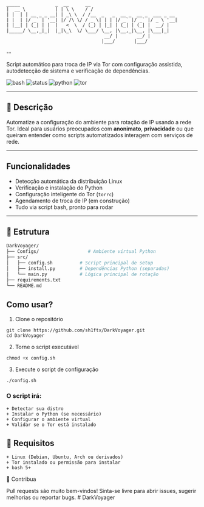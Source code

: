 ```
_____             _  __      __                               
|  __ \           | | \ \    / /                               
| |  | | __ _ _ __| | _\ \  / /__  _   _  __ _  __ _  ___ _ __ 
| |  | |/ _` | '__| |/ /\ \/ / _ \| | | |/ _` |/ _` |/ _ \ '__|
| |__| | (_| | |  |   <  \  / (_) | |_| | (_| | (_| |  __/ |   
|_____/ \__,_|_|  |_|\_\  \/ \___/ \__, |\__,_|\__, |\___|_|   
                                    __/ |       __/ |          
                                   |___/       |___/           
  ```

-- 

Script automático para troca de IP via Tor com configuração assistida, autodetecção de sistema e verificação de dependências.

![bash](https://img.shields.io/badge/script-bash-blue?logo=gnu-bash)
![status](https://img.shields.io/badge/status-em%20desenvolvimento-yellow)
![python](https://img.shields.io/badge/python-3.11%2B-blue.svg)
![tor](https://img.shields.io/badge/tor-integrado-7e4798?logo=tor-project)

---

## 📜 Descrição

Automatize a configuração do ambiente para rotação de IP usando a rede Tor. Ideal para usuários preocupados com **anonimato**, **privacidade** ou que queiram entender como scripts automatizados interagem com serviços de rede.

---

## Funcionalidades

- Detecção automática da distribuição Linux
- Verificação e instalação do Python
- Configuração inteligente do Tor (`torrc`)
- Agendamento de troca de IP (em construção)
- Tudo via script bash, pronto para rodar

---

## 📂 Estrutura

```bash
DarkVoyager/
├── Configs/                  # Ambiente virtual Python
├── src/
│   ├── config.sh          # Script principal de setup
│   ├── install.py         # Dependências Python (separadas)
│   └── main.py            # Lógica principal de rotação
├── requirements.txt
└── README.md
```

## Como usar?

1. Clone o repositório

```
git clone https://github.com/sh1ftx/DarkVoyager.git
cd DarkVoyager
```

2. Torne o script executável

```
chmod +x config.sh
```
3. Execute o script de configuração

```
./config.sh
```
### O script irá:

    + Detectar sua distro
    + Instalar o Python (se necessário)
    + Configurar o ambiente virtual
    + Validar se o Tor está instalado

## 📌 Requisitos

    + Linux (Debian, Ubuntu, Arch ou derivados)
    + Tor instalado ou permissão para instalar
    + bash 5+

🤝 Contribua

Pull requests são muito bem-vindos! Sinta-se livre para abrir issues, sugerir melhorias ou reportar bugs. # DarkVoyager
